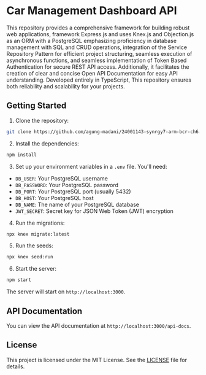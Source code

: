 # Car Management Dashboard API

This repository provides a comprehensive framework for building robust web applications, framework Express.js and uses Knex.js and Objection.js as an ORM with a PostgreSQL emphasizing proficiency in database management with SQL and CRUD operations, integration of the Service Repository Pattern for efficient project structuring, seamless execution of asynchronous functions, and seamless implementation of Token Based Authentication for secure REST API access. Additionally, it facilitates the creation of clear and concise Open API Documentation for easy API understanding. Developed entirely in TypeScript, This repository ensures both reliability and scalability for your projects.

## Getting Started

1. Clone the repository:

```sh
git clone https://github.com/agung-madani/24001143-synrgy7-arm-bcr-ch6.git
```

2. Install the dependencies:

```sh
npm install
```

3. Set up your environment variables in a `.env` file. You'll need:

- `DB_USER`: Your PostgreSQL username
- `DB_PASSWORD`: Your PostgreSQL password
- `DB_PORT`: Your PostgreSQL port (usually 5432)
- `DB_HOST`: Your PostgreSQL host
- `DB_NAME`: The name of your PostgreSQL database
- `JWT_SECRET`: Secret key for JSON Web Token (JWT) encryption

4. Run the migrations:

```sh
npx knex migrate:latest
```

5. Run the seeds:

```sh
npx knex seed:run
```

6. Start the server:

```sh
npm start
```

The server will start on `http://localhost:3000`.

## API Documentation

You can view the API documentation at `http://localhost:3000/api-docs`.

## License

This project is licensed under the MIT License. See the [LICENSE](LICENSE) file for details.
